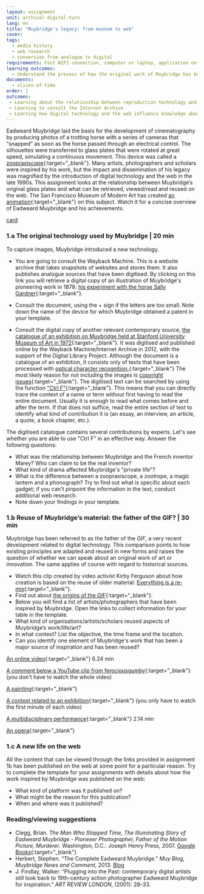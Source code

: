 ```yaml
---
layout: assignment
unit: archival-digital-turn
lang: en
title: "Muybridge's legacy: from museum to web"
cover:
tags:
  - media history
  - web research
  - conversion from analogue to digital
requirements: Fast WIFI connection, computer or laptop, application on laptop or computer to view video,
learning outcomes:
  - Understand the process of how the original work of Muybridge has been re-used and explain its presence on the web
documents:
  - slices-of-time
order: 1
outcomes:
 - Learning about the relationship between reproduction technology and reuse of material in the analogue era
 - Learning to consult the Internet Archive
 - Learning how digital technology and the web influence knowledge about an artist/photographer 
---
```


Eadweard Muybridge laid the basis for the development of cinematography by producing photos of a trotting horse with a series of cameras that “snapped” as soon as the horse passed through an electrical control. The silhouettes were transferred to glass plates that were rotated at great speed, simulating a continuous movement. This device was called a [zoopraxiscope](https://en.wikipedia.org/wiki/Zoopraxiscope){:target="_blank"}. Many artists, photographers and scholars were inspired by his work, but the impact and dissemination of his legacy was magnified by the introduction of digital technology and the web in the late 1990s.
This assignment looks at the relationship between Muybridge’s original glass plates and what can be retrieved,
viewed/read and reused on the web. The San Francisco Museum of Modern Art has created [an animation](https://youtu.be/wNU7sXkZmSw){:target="_blank"} on this subject. Watch it for a concise overview of Eadweard Muybridge and his achievements.

[card](slices-of-time)

<!-- more -->

<!-- briefing-student -->

### 1.a The original technology used by Muybridge | 20 min
<!-- section-contents -->

To capture images, Muybridge introduced a new technology.
-  You are going to consult the Wayback Machine. This is a website archive that takes snapshots of websites and stores them. It also publishes analogue sources that have been digitised. By clicking on this link you will retrieve a digital copy of an illustration of Muybridge's pioneering work in 1878:  [his experiment with the horse Sally Gardner](https://web.archive.org/web/20120730172726/http://popartmachine.com/artwork/LOC+1071481/0/The-horse-in-motion,-illus.-by-Muybridge.-){:target="_blank"}. 

- Consult the document, using the + sign if the letters are too small. Note down the name of the device for which Muybridge obtained a patent in your template. 

- Consult the digital copy of another relevant contemporary source, [the catalogue of an exhibition on Muybridge held at Stanford University Museum of Art in 1972](https://archive.org/stream/eadweardmuybridg00maye/eadweardmuybridg00maye_djvu.txt){:target="_blank"}.
It was digitised and published online by the Wayback Machine/Internet Archive in 2012, with the support of the Digital Library Project. Although the document is a catalogue of an exhibition, it consists only of texts that have been processed with [optical character recognition.](https://youtu.be/jO-1rztr4O0){:target="_blank"} The most likely reason for not including the images is [copyright issues](https://youtu.be/1DKm96Ftfko){:target="_blank"}. 
The digitised text can be searched by using the function ["Ctrl F"](https://blog.spinweb.net/5-reasons-why-control-f-is-your-best-friend-for-productivity){:target="_blank"}. This means that you can directly trace the context of a name or term without first having to read the entire document. Usually it is enough to read what comes before and after the term. If that does not suffice, read the entire section of text to identify what kind of contribution it is (an essay, an interview, an article, a quote, a book chapter, etc.).

The digitised catalogue contains several contributions by experts. Let's see whether you are able to use "Ctrl F" in an effective way.
Answer the following questions: 
- What was the relationship between Muybridge and the French inventor Marey? Who can claim to be the real inventor? 
- What kind of drama affected Muybridge's "private life"?  
- What is the difference between a zoopraxiscope, a zootrope, a magic lantern and a phonograph? Try to find out what is specific about each gadget; if you can't pinpoint the information in the text, conduct additional web research. 
- Note down your findings in your template.

<!-- section -->

### 1.b Reuse of Muybridge’s material: the father of the GIF? | 30 min
<!-- section-contents -->

Muybridge has been referred to as the father of the *GIF*, a very recent development related to digital technology. This comparison points to how existing principles are adapted and reused in new forms and raises the question of whether we can speak about an original work of art or innovation. The same applies of course with regard to historical sources.  

- Watch this clip created by video activist Kirby Ferguson about how creation is based on the reuse of older material: [Everything is a re-mix](https://vimeo.com/kirbyferguson/remix2015){:target="_blank"}.
- Find out about [the origins of the GIF](https://en.wikipedia.org/wiki/GIF){:target="_blank"}.
- Below you will find a list of artists/photographers that have been inspired by Muybridge. Open the links to collect information for your table in the template.
- What kind of organisations/artists/scholars reused aspects of Muybridge’s work/life/art?
- In what context? List the objective, the time frame and the location.
- Can you identify one element of Muybridge's work that has been a major source of inspiration and has been reused?  


[An online video](https://vimeo.com/131586644){:target="_blank"}  6.24 min

[A comment below a YouTube clip from ferociousgumby](https://www.youtube.com/watch?v=5Awo-P3t4Ho&lc=UgiKWyd-N07eEHgCoAEC){:target="_blank"} (you don't have to watch the whole video)   

[A painting](https://en.wikipedia.org/wiki/Nude_Descending_a_Staircase%2C_No._2){:target="_blank"}

[A contest related to an exhibition](https://www.npr.org/sections/pictureshow/2010/06/29/128192659/muybridgewinners?t=1533050973264){:target="_blank"} (you only have to watch the first minute of each video) 

[A multidisciplinary performance](https://youtu.be/t1AWij9twWc){:target="_blank"}  2.14 min

[An opera](https://en.wikipedia.org/wiki/The_Photographer){:target="_blank"}

<!-- section -->

### 1.c A new life on the web 
<!-- section-contents -->

All the content that can be viewed through the links provided in assignment 1b has been published on the web at some point for a particular reason.
Try to complete the template for your assignments with details about how the work inspired by Muybridge was published on the web:
- What kind of platform was it published on?
- What might be the reason for this publication?
- When and where was it published?

<!-- section -->

### Reading/viewing suggestions 
<!-- section-contents --> 

- Clegg, Brian. *The Man Who Stopped Time, The Illuminating Story of Eadweard Muybridge - Pioneeer Photographer, Father of the Motion Picture, Murderer*. Washington, D.C.: Joseph Henry Press, 2007. [Google Books](https://books.google.nl/books?id=GXGS_KNTBOYC&lpg=PR9&ots=UFgkorMooR&lr&pg=PR2#v=onepage&q&f=false){:target="_blank"}
- Herbert, Stephen. “The Complete Eadweard Muybridge.” _Muy Blog, Muybridge News and Comment,_ 2013.
[Blog](https://www.stephenherbert.co.uk/muybCOMPLEAT.htm)
- J. Findlay, Walker. “Plugging into the Past: contemporary digital artists still look back to 19th-century action photographer Eadweard Muybridge for inspiration.” _ART REVIEW LONDON_, (2001): 28–33.

<!-- briefing-teacher -->
